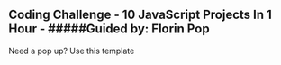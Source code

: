 ## Coding Challenge - 10 JavaScript Projects In 1 Hour - #####Guided by: Florin Pop

 Need a pop up?
 Use this template















































